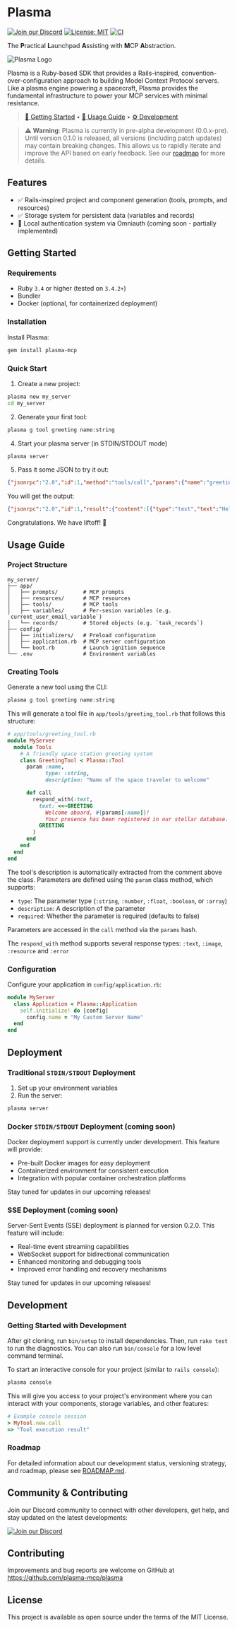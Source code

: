 # Plasma

[![Join our Discord](https://img.shields.io/discord/1338362937550573643?color=7289DA&label=Discord&logo=discord&logoColor=white)](https://discord.gg/B6NPUAgYmH)
[![License: MIT](https://img.shields.io/badge/License-MIT-yellow.svg)](https://opensource.org/licenses/MIT)
[![CI](https://github.com/plasma-mcp/plasma/actions/workflows/main.yml/badge.svg)](https://github.com/plasma-mcp/plasma/actions/workflows/main.yml)

The **P**ractical **L**aunchpad **A**ssisting with **M**CP **A**bstraction.

![Plasma Logo](assets/ruby-plasma-mcp-300x300.png)

Plasma is a Ruby-based SDK that provides a Rails-inspired, convention-over-configuration approach to building Model Context Protocol servers. Like a plasma engine powering a spacecraft, Plasma provides the fundamental infrastructure to power your MCP services with minimal resistance.

> [🚀 Getting Started](#getting-started) • [📖 Usage Guide](#usage-guide) • [⚙️ Development](#development)

> ⚠️ **Warning**: Plasma is currently in pre-alpha development (0.0.x-pre). Until version 0.1.0 is released, all versions (including patch updates) may contain breaking changes. This allows us to rapidly iterate and improve the API based on early feedback. See our [roadmap](docs/ROADMAP.md) for more details.

## Features

- ✅ Rails-inspired project and component generation (tools, prompts, and resources)
- ✅ Storage system for persistent data (variables and records)
- 🚧 Local authentication system via Omniauth (coming soon - partially implemented)

## Getting Started

### Requirements

- Ruby `3.4` or higher (tested on `3.4.2+`)
- Bundler
- Docker (optional, for containerized deployment)

### Installation

Install Plasma:

```bash
gem install plasma-mcp
```

### Quick Start

1. Create a new project:
```bash
plasma new my_server
cd my_server
```

2. Generate your first tool:
```bash
plasma g tool greeting name:string
```


4. Start your plasma server (in STDIN/STDOUT mode)
```bash
plasma server
```

5. Pass it some JSON to try it out:
```json
{"jsonrpc":"2.0","id":1,"method":"tools/call","params":{"name":"greeting","arguments":{"name":"Jean-Luc Picard"}}}
```

You will get the output:
```json
{"jsonrpc":"2.0","id":1,"result":{"content":[{"type":"text","text":"Hello from GreetingTool with params: Jean-Luc Picard "}],"isError":false}}
```

Congratulations. We have liftoff! 🚀

## Usage Guide

### Project Structure
```
my_server/
├── app/
│   ├── prompts/        # MCP prompts
│   ├── resources/      # MCP resources
│   ├── tools/          # MCP tools
│   ├── variables/      # Per-sesion variables (e.g. `current_user_email_variable`)
│   └── records/        # Stored objects (e.g. `task_records`)
├── config/
│   ├── initializers/   # Preload configuration
│   ├── application.rb  # MCP server configuration
│   └── boot.rb         # Launch ignition sequence
└── .env                # Environment variables
```

### Creating Tools

Generate a new tool using the CLI:

```bash
plasma g tool greeting name:string
```

This will generate a tool file in `app/tools/greeting_tool.rb` that follows this structure:

```ruby
# app/tools/greeting_tool.rb
module MyServer
  module Tools
    # A friendly space station greeting system
    class GreetingTool < Plasma::Tool
      param :name,
            type: :string,
            description: "Name of the space traveler to welcome"

      def call
        respond_with(:text,
          text: <<~GREETING
            Welcome aboard, #{params[:name]}!
            Your presence has been registered in our stellar database. 🚀
          GREETING
        )
      end
    end
  end
end
```

The tool's description is automatically extracted from the comment above the class. Parameters are defined using the `param` class method, which supports:
- `type`: The parameter type (`:string`, `:number`, `:float`, `:boolean`, or `:array`)
- `description`: A description of the parameter
- `required`: Whether the parameter is required (defaults to false)

Parameters are accessed in the `call` method via the `params` hash.

The `respond_with` method supports several response types: `:text`, `:image`, `:resource` and `:error`

### Configuration

Configure your application in `config/application.rb`:

```ruby
module MyServer
  class Application < Plasma::Application
    self.initialize! do |config|
      config.name = "My Custom Server Name"
  end
end
```

## Deployment

### Traditional `STDIN/STDOUT` Deployment

1. Set up your environment variables
2. Run the server:
```bash
plasma server
```

### Docker `STDIN/STDOUT` Deployment (coming soon)

Docker deployment support is currently under development. This feature will provide:
- Pre-built Docker images for easy deployment
- Containerized environment for consistent execution
- Integration with popular container orchestration platforms

Stay tuned for updates in our upcoming releases!

### SSE Deployment (coming soon)

Server-Sent Events (SSE) deployment is planned for version 0.2.0. This feature will include:
- Real-time event streaming capabilities
- WebSocket support for bidirectional communication
- Enhanced monitoring and debugging tools
- Improved error handling and recovery mechanisms

Stay tuned for updates in our upcoming releases!

## Development

### Getting Started with Development

After git cloning, run `bin/setup` to install dependencies. Then, run `rake test` to run the diagnostics. You can also run `bin/console` for a low level command terminal.

To start an interactive console for your project (similar to `rails console`):

```bash
plasma console
```

This will give you access to your project's environment where you can interact with your components, storage variables, and other features:

```ruby
# Example console session
> MyTool.new.call
=> "Tool execution result"
```

### Roadmap
For detailed information about our development status, versioning strategy, and roadmap, please see [ROADMAP.md](docs/ROADMAP.md).

## Community & Contributing

Join our Discord community to connect with other developers, get help, and stay updated on the latest developments:

[![Join our Discord](https://img.shields.io/discord/1338362937550573643?color=7289DA&label=Discord&logo=discord&logoColor=white)](https://discord.gg/B6NPUAgYmH)

## Contributing

Improvements and bug reports are welcome on GitHub at https://github.com/plasma-mcp/plasma

## License

This project is available as open source under the terms of the MIT License.
